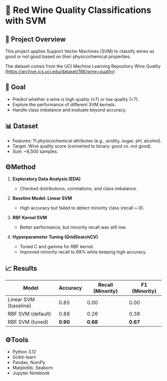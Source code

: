 # 🍷 Red Wine Quality Classifications with SVM

## 📌 Project Overview
This project applies Support Vector Machines (SVM) to classify wines as good or not good based on their physicochemical properties.

The dataset comes from the UCI Machine Learning Repository Wine Quality (https://archive.ics.uci.edu/dataset/186/wine+quality)

## 🎯 Goal
- Predict whether a wine is high quality (≥7) or low quality (<7).
- Explore the performance of different SVM kernels.
- Handle class imbalance and evaluate beyond accuracy.

## 📊 Dataset
- Features: 11 physicochemical attributes (e.g., acidity, sugar, pH, alcohol).
- Target: Wine quality score (converted to binary: good vs. not good).
- Size: ~6,500 samples.

## ⚙️Method
1. **Exploratory Data Analysis (EDA)**
    - Checked distributions, correlations, and class imbalance.
    
2. **Baseline Model: Linear SVM**
   - High accuracy but failed to detect minority class (recall = 0).

3. **RBF Kernel SVM**
    - Better performance, but minority recall was still low.

4. **Hyperparameter Tuning (GridSearchCV)**
    - Tuned C and gamma for RBF kernel.
    - Improved minority recall to 68% while keeping high accuracy.

## 📈 Results
| Model                 | Accuracy | Recall (Minority) | F1 (Minority) |
| --------------------- | -------- | ----------------- | ------------- |
| Linear SVM (baseline) | 0.85     | 0.00              | 0.00          |
| RBF SVM (default)     | 0.88     | 0.26              | 0.38          |
| RBF SVM (tuned)       | **0.90** | **0.68**          | **0.67**      |

## ⚙️Tools
- Python 3.12
- Scikit-learn
- Pandas, NumPy
- Matplotlib, Seaborn
- Jupyter Notebook
